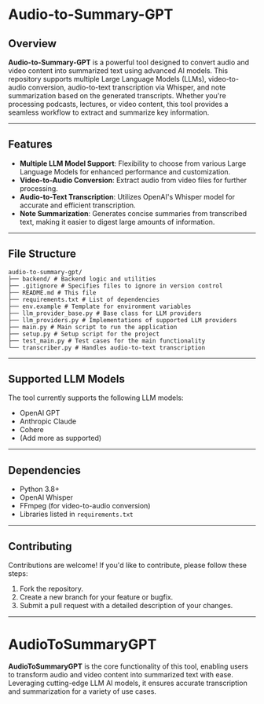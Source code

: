 # Audio-to-Summary-GPT

## Overview

**Audio-to-Summary-GPT** is a powerful tool designed to convert audio and video content into summarized text using advanced AI models. This repository supports multiple Large Language Models (LLMs), video-to-audio conversion, audio-to-text transcription via Whisper, and note summarization based on the generated transcripts. Whether you're processing podcasts, lectures, or video content, this tool provides a seamless workflow to extract and summarize key information.

---

## Features

- **Multiple LLM Model Support**: Flexibility to choose from various Large Language Models for enhanced performance and customization.
- **Video-to-Audio Conversion**: Extract audio from video files for further processing.
- **Audio-to-Text Transcription**: Utilizes OpenAI's Whisper model for accurate and efficient transcription.
- **Note Summarization**: Generates concise summaries from transcribed text, making it easier to digest large amounts of information.

---

## File Structure
```
audio-to-summary-gpt/
├── backend/ # Backend logic and utilities
├── .gitignore # Specifies files to ignore in version control
├── README.md # This file
├── requirements.txt # List of dependencies
├── env.example # Template for environment variables
├── llm_provider_base.py # Base class for LLM providers
├── llm_providers.py # Implementations of supported LLM providers
├── main.py # Main script to run the application
├── setup.py # Setup script for the project
├── test_main.py # Test cases for the main functionality
└── transcriber.py # Handles audio-to-text transcription
```
---

## Supported LLM Models

The tool currently supports the following LLM models:
- OpenAI GPT
- Anthropic Claude
- Cohere
- (Add more as supported)

---

## Dependencies

- Python 3.8+
- OpenAI Whisper
- FFmpeg (for video-to-audio conversion)
- Libraries listed in `requirements.txt`

---

## Contributing

Contributions are welcome! If you'd like to contribute, please follow these steps:
1. Fork the repository.
2. Create a new branch for your feature or bugfix.
3. Submit a pull request with a detailed description of your changes.

---

# AudioToSummaryGPT

**AudioToSummaryGPT** is the core functionality of this tool, enabling users to transform audio and video content into summarized text with ease. Leveraging cutting-edge LLM AI models, it ensures accurate transcription and summarization for a variety of use cases.
